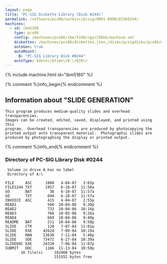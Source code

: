 ```yaml
---
layout: page
title: "PC-SIG Diskette Library (Disk #244)"
permalink: /software/pcx86/sw/misc/pcsig/0001-0999/DISK0244/
machines:
  - id: ibm5160
    type: pcx86
    config: /machines/pcx86/ibm/5160/cga/256kb/machine.xml
    diskettes: /machines/pcx86/diskettes.json,/disks/pcsigdisks/pcx86/diskettes.json
    autoGen: true
    autoMount:
      B: "PC-SIG Library Disk #0244"
    autoType: $date\r$time\rB:\rDIR\r
---
```


{% include machine.html id="ibm5160" %}

{% comment %}info_begin{% endcomment %}

## Information about "SLIDE GENERATION"

    This program produces medium-quality slides and overhead transparencies.
    Images can be created, edited, saved, displayed, and printed using this
    program.  Overhead transparencies are produced by photocopying the
    printed output onto transparent material.  Photographic slides are
    produced by photographing the display or printed output.
{% comment %}info_end{% endcomment %}


### Directory of PC-SIG Library Disk #0244

     Volume in drive A has no label
     Directory of A:\

    FILE     ASC      1068   4-04-87   3:03p
    FILES244 TXT      1957   6-10-87  11:50a
    GO       BAT        38   6-10-87  11:57a
    GO       TXT       694   6-10-87  11:57a
    INVOICE  ASC       415   4-04-87   2:55p
    READ1              560  10-04-86   9:30p
    READ2              732  10-04-86  10:16p
    READ3              768  10-05-86   9:26a
    READ4              669  10-04-86   9:49p
    README   BAT       211  10-04-86   9:58p
    SLIDE    CTR       128   7-07-84  11:01p
    SLIDE    EXE     42624   7-09-84  10:19a
    SLIDE    MAN     13638   7-11-84   5:48p
    SLIDE    SDE     73472   6-27-84  10:39a
    SLIDEDOC EXE     24320   7-06-84  11:07p
    SUBMIT   DOC      1166  11-13-84  10:50p
           16 file(s)     162460 bytes
                          151552 bytes free
